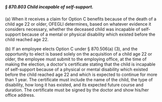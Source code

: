 ##### § 870.803 Child incapable of self-support. #####

(a) When it receives a claim for Option C benefits because of the death of a child age 22 or older, OFEGLI determines, based on whatever evidence it considers necessary, whether the deceased child was incapable of self-support because of a mental or physical disability which existed before the child reached age 22.

(b) If an employee elects Option C under § 870.506(a) (3), and the opportunity to elect is based solely on the acquisition of a child age 22 or older, the employee must submit to the employing office, at the time of making the election, a doctor's certificate stating that the child is incapable of self-support because of a physical or mental disability which existed before the child reached age 22 and which is expected to continue for more than 1 year. The certificate must include the name of the child, the type of disability, how long it has existed, and its expected future course and duration. The certificate must be signed by the doctor and show his/her office address.
